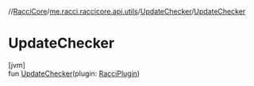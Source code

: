 //[RacciCore](../../../index.md)/[me.racci.raccicore.api.utils](../index.md)/[UpdateChecker](index.md)/[UpdateChecker](-update-checker.md)

# UpdateChecker

[jvm]\
fun [UpdateChecker](-update-checker.md)(plugin: [RacciPlugin](../../me.racci.raccicore/-racci-plugin/index.md))
